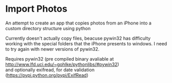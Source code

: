 # Import Photos
An attempt to create an app that copies photos from an iPhone into a custom directory structure using python

Currently doesn't actually copy files, beacuse pywin32 has difficulty working with the special folders that the iPhone presents to windows. I need to try again with newer versions of pywin32.

Requires pywin32 (pre compiled binary avaliable at http://www.lfd.uci.edu/~gohlke/pythonlibs/#pywin32)<br/>
and optionally exifread, for date validation (https://pypi.python.org/pypi/ExifRead)

